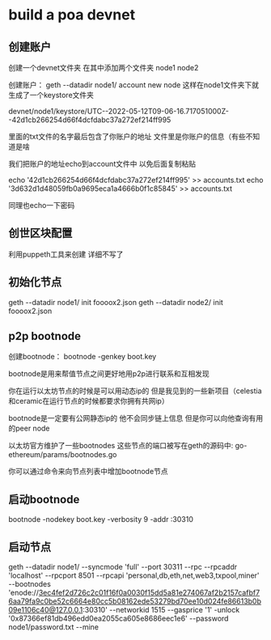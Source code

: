 # build a poa devnet

## 创建账户
创建一个devnet文件夹 在其中添加两个文件夹 node1 node2

创建账户：
geth --datadir node1/ account new node
这样在node1文件夹下就生成了一个keystore文件夹

devnet/node1/keystore/UTC--2022-05-12T09-06-16.717051000Z--42d1cb266254d66f4dcfdabc37a272ef214ff995

里面的txt文件的名字最后包含了你账户的地址 
文件里是你账户的信息（有些不知道是啥

我们把账户的地址echo到account文件中 以免后面复制粘贴

echo '42d1cb266254d66f4dcfdabc37a272ef214ff995' >> accounts.txt
echo '3d632d1d48059fb0a9695eca1a4666b0f1c85845' >> accounts.txt

同理也echo一下密码

## 创世区块配置

利用puppeth工具来创建
详细不写了

## 初始化节点
geth --datadir node1/ init foooox2.json
geth --datadir node2/ init foooox2.json

## p2p bootnode

创建bootnode：
bootnode -genkey boot.key

bootnode是用来帮值节点之间更好地用p2p进行联系和互相发现

你在运行以太坊节点的时候是可以用动态ip的 但是我见到的一些新项目（celestia和ceramic在运行节点的时候都要求你拥有共网ip）

bootnode是一定要有公网静态ip的 他不会同步链上信息 但是你可以向他查询有用的peer node

以太坊官方维护了一些bootnodes 这些节点的端口被写在geth的源码中: go-ethereum/params/bootnodes.go

你可以通过命令来向节点列表中增加bootnode节点

## 启动bootnode

bootnode -nodekey boot.key -verbosity 9 -addr :30310


## 启动节点

geth --datadir node1/ --syncmode 'full' --port 30311 --rpc --rpcaddr 'localhost' --rpcport 8501 --rpcapi 'personal,db,eth,net,web3,txpool,miner' --bootnodes 'enode://3ec4fef2d726c2c01f16f0a0030f15dd5a81e274067af2b2157cafbf76aa79fa9c0be52c6664e80cc5b08162ede53279bd70ee10d024fe86613b0b09e1106c40@127.0.0.1:30310' --networkid 1515 --gasprice '1' -unlock '0x87366ef81db496edd0ea2055ca605e8686eec1e6' --password node1/password.txt --mine